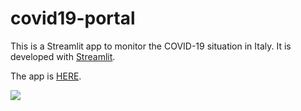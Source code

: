 # covid19-portal
This is a Streamlit app to monitor the COVID-19 situation in Italy.
It is developed with [Streamlit](https://www.streamlit.io/).

The app is [HERE](https://share.streamlit.io/francesconazzaro/covid19-portal/streamlit/app.py).

[<img src="https://github.com/francesconazzaro/covid19-portal/blob/master/resources/covid19-hires.gif">](https://covid19-portal.herokuapp.com/)
